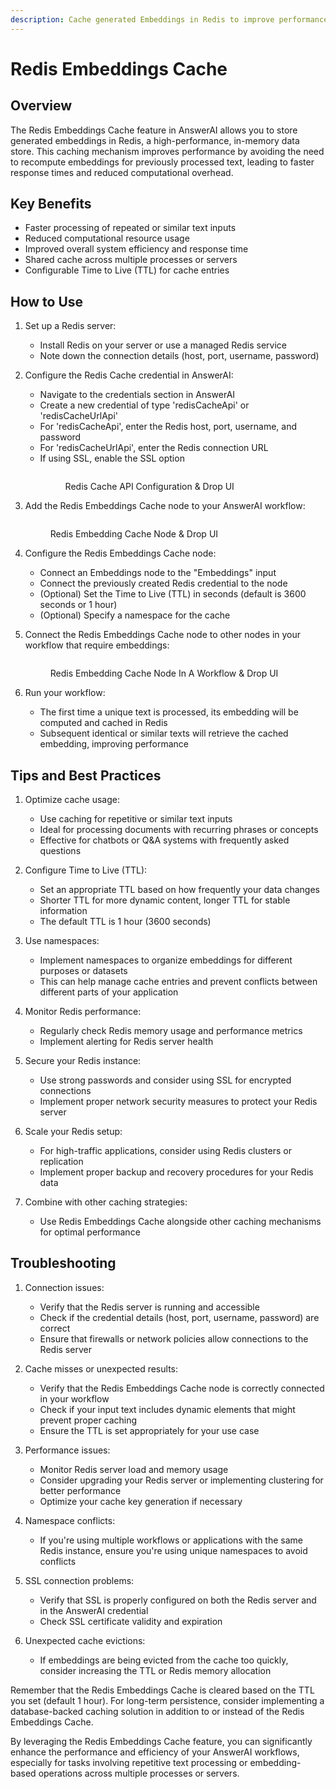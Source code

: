 ```yaml
---
description: Cache generated Embeddings in Redis to improve performance and efficiency
---
```


# Redis Embeddings Cache

## Overview

The Redis Embeddings Cache feature in AnswerAI allows you to store generated embeddings in Redis, a high-performance, in-memory data store. This caching mechanism improves performance by avoiding the need to recompute embeddings for previously processed text, leading to faster response times and reduced computational overhead.

## Key Benefits

-   Faster processing of repeated or similar text inputs
-   Reduced computational resource usage
-   Improved overall system efficiency and response time
-   Shared cache across multiple processes or servers
-   Configurable Time to Live (TTL) for cache entries

## How to Use

1. Set up a Redis server:

    - Install Redis on your server or use a managed Redis service
    - Note down the connection details (host, port, username, password)

2. Configure the Redis Cache credential in AnswerAI:

    - Navigate to the credentials section in AnswerAI
    - Create a new credential of type 'redisCacheApi' or 'redisCacheUrlApi'
    - For 'redisCacheApi', enter the Redis host, port, username, and password
    - For 'redisCacheUrlApi', enter the Redis connection URL
    - If using SSL, enable the SSL option
      <figure><img src="/.gitbook/assets/screenshots/redis cache api credentials.png" alt="" /><figcaption><p>Redis Cache API Configuration &#x26; Drop UI</p></figcaption></figure> <!-- TODO: Screenshot of creating Redis Cache credential -->

3. Add the Redis Embeddings Cache node to your AnswerAI workflow:
    <!-- TODO: Screenshot of adding Redis Embeddings Cache node to the workflow -->
    <figure><img src="/.gitbook/assets/screenshots/redis embedding cache configuration.png" alt="" /><figcaption><p>Redis Embedding Cache Node &#x26; Drop UI</p></figcaption></figure>  <!-- TODO: Screenshot of creating Redis Cache credential -->

4. Configure the Redis Embeddings Cache node:

    - Connect an Embeddings node to the "Embeddings" input
    - Connect the previously created Redis credential to the node
    - (Optional) Set the Time to Live (TTL) in seconds (default is 3600 seconds or 1 hour)
    - (Optional) Specify a namespace for the cache
      <!-- TODO: Screenshot showing the configuration of the Redis Embeddings Cache node -->

5. Connect the Redis Embeddings Cache node to other nodes in your workflow that require embeddings:
      <!-- TODO: Screenshot showing the connection between Redis Embeddings Cache and other relevant nodes -->
    <figure><img src="/.gitbook/assets/screenshots/redis embedding cache in a workflow.png" alt="" /><figcaption><p>Redis Embedding Cache Node In A Workflow &#x26; Drop UI</p></figcaption></figure>

6. Run your workflow:
    - The first time a unique text is processed, its embedding will be computed and cached in Redis
    - Subsequent identical or similar texts will retrieve the cached embedding, improving performance

## Tips and Best Practices

1. Optimize cache usage:

    - Use caching for repetitive or similar text inputs
    - Ideal for processing documents with recurring phrases or concepts
    - Effective for chatbots or Q&A systems with frequently asked questions

2. Configure Time to Live (TTL):

    - Set an appropriate TTL based on how frequently your data changes
    - Shorter TTL for more dynamic content, longer TTL for stable information
    - The default TTL is 1 hour (3600 seconds)

3. Use namespaces:

    - Implement namespaces to organize embeddings for different purposes or datasets
    - This can help manage cache entries and prevent conflicts between different parts of your application

4. Monitor Redis performance:

    - Regularly check Redis memory usage and performance metrics
    - Implement alerting for Redis server health

5. Secure your Redis instance:

    - Use strong passwords and consider using SSL for encrypted connections
    - Implement proper network security measures to protect your Redis server

6. Scale your Redis setup:

    - For high-traffic applications, consider using Redis clusters or replication
    - Implement proper backup and recovery procedures for your Redis data

7. Combine with other caching strategies:
    - Use Redis Embeddings Cache alongside other caching mechanisms for optimal performance

## Troubleshooting

1. Connection issues:

    - Verify that the Redis server is running and accessible
    - Check if the credential details (host, port, username, password) are correct
    - Ensure that firewalls or network policies allow connections to the Redis server

2. Cache misses or unexpected results:

    - Verify that the Redis Embeddings Cache node is correctly connected in your workflow
    - Check if your input text includes dynamic elements that might prevent proper caching
    - Ensure the TTL is set appropriately for your use case

3. Performance issues:

    - Monitor Redis server load and memory usage
    - Consider upgrading your Redis server or implementing clustering for better performance
    - Optimize your cache key generation if necessary

4. Namespace conflicts:

    - If you're using multiple workflows or applications with the same Redis instance, ensure you're using unique namespaces to avoid conflicts

5. SSL connection problems:

    - Verify that SSL is properly configured on both the Redis server and in the AnswerAI credential
    - Check SSL certificate validity and expiration

6. Unexpected cache evictions:
    - If embeddings are being evicted from the cache too quickly, consider increasing the TTL or Redis memory allocation

Remember that the Redis Embeddings Cache is cleared based on the TTL you set (default 1 hour). For long-term persistence, consider implementing a database-backed caching solution in addition to or instead of the Redis Embeddings Cache.

By leveraging the Redis Embeddings Cache feature, you can significantly enhance the performance and efficiency of your AnswerAI workflows, especially for tasks involving repetitive text processing or embedding-based operations across multiple processes or servers.
